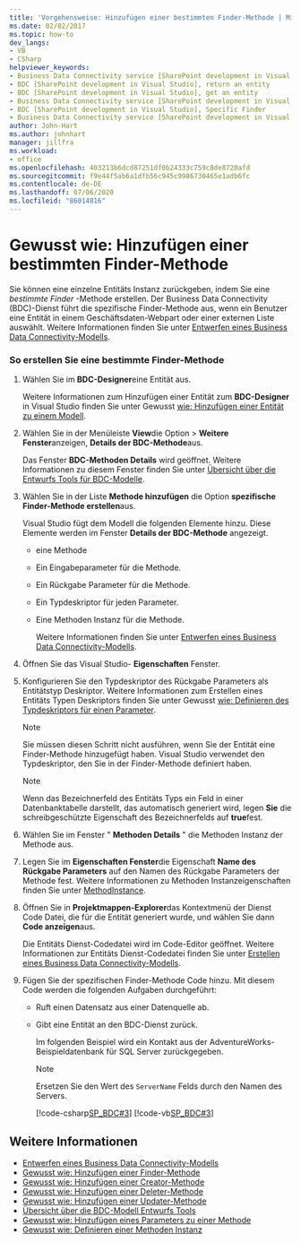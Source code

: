 ```yaml
---
title: 'Vorgehensweise: Hinzufügen einer bestimmten Finder-Methode | Microsoft-Dokumentation'
ms.date: 02/02/2017
ms.topic: how-to
dev_langs:
- VB
- CSharp
helpviewer_keywords:
- Business Data Connectivity service [SharePoint development in Visual Studio], Specific Finder
- BDC [SharePoint development in Visual Studio], return an entity
- BDC [SharePoint development in Visual Studio], get an entity
- Business Data Connectivity service [SharePoint development in Visual Studio], return an entity
- BDC [SharePoint development in Visual Studio], Specific Finder
- Business Data Connectivity service [SharePoint development in Visual Studio], get an entity
author: John-Hart
ms.author: johnhart
manager: jillfra
ms.workload:
- office
ms.openlocfilehash: 403213b6dcd87251df0b24333c759c8de8720afd
ms.sourcegitcommit: f9e44f5ab6a1dfb56c945c9986730465e1adb6fc
ms.contentlocale: de-DE
ms.lasthandoff: 07/06/2020
ms.locfileid: "86014816"
---
```

# <a name="how-to-add-a-specific-finder-method"></a>Gewusst wie: Hinzufügen einer bestimmten Finder-Methode
  Sie können eine einzelne Entitäts Instanz zurückgeben, indem Sie eine *bestimmte Finder* -Methode erstellen. Der Business Data Connectivity (BDC)-Dienst führt die spezifische Finder-Methode aus, wenn ein Benutzer eine Entität in einem Geschäftsdaten-Webpart oder einer externen Liste auswählt. Weitere Informationen finden Sie unter [Entwerfen eines Business Data Connectivity-Modells](../sharepoint/designing-a-business-data-connectivity-model.md).

### <a name="to-create-a-specific-finder-method"></a>So erstellen Sie eine bestimmte Finder-Methode

1. Wählen Sie im **BDC-Designer**eine Entität aus.

    Weitere Informationen zum Hinzufügen einer Entität zum **BDC-Designer** in Visual Studio finden Sie unter Gewusst [wie: Hinzufügen einer Entität zu einem Modell](../sharepoint/how-to-add-an-entity-to-a-model.md).

2. Wählen Sie in der Menüleiste **View**die Option  >  **Weitere Fenster**anzeigen, **Details der BDC-Methode**aus.

    Das Fenster **BDC-Methoden Details** wird geöffnet. Weitere Informationen zu diesem Fenster finden Sie unter [Übersicht über die Entwurfs Tools für BDC-Modelle](../sharepoint/bdc-model-design-tools-overview.md).

3. Wählen Sie in der Liste **Methode hinzufügen** die Option **spezifische Finder-Methode erstellen**aus.

    Visual Studio fügt dem Modell die folgenden Elemente hinzu. Diese Elemente werden im Fenster **Details der BDC-Methode** angezeigt.

   - eine Methode

   - Ein Eingabeparameter für die Methode.

   - Ein Rückgabe Parameter für die Methode.

   - Ein Typdeskriptor für jeden Parameter.

   - Eine Methoden Instanz für die Methode.

     Weitere Informationen finden Sie unter [Entwerfen eines Business Data Connectivity-Modells](../sharepoint/designing-a-business-data-connectivity-model.md).

4. Öffnen Sie das Visual Studio- **Eigenschaften** Fenster.

5. Konfigurieren Sie den Typdeskriptor des Rückgabe Parameters als Entitätstyp Deskriptor. Weitere Informationen zum Erstellen eines Entitäts Typen Deskriptors finden Sie unter Gewusst [wie: Definieren des Typdeskriptors für einen Parameter](../sharepoint/how-to-define-the-type-descriptor-of-a-parameter.md).

   > [!NOTE]
   > Sie müssen diesen Schritt nicht ausführen, wenn Sie der Entität eine Finder-Methode hinzugefügt haben. Visual Studio verwendet den Typdeskriptor, den Sie in der Finder-Methode definiert haben.

   > [!NOTE]
   > Wenn das Bezeichnerfeld des Entitäts Typs ein Feld in einer Datenbanktabelle darstellt, das automatisch generiert wird, legen **Sie** die schreibgeschützte Eigenschaft des Bezeichnerfelds auf **true**fest.

6. Wählen Sie im Fenster " **Methoden Details** " die Methoden Instanz der Methode aus.

7. Legen Sie im **Eigenschaften Fenster**die Eigenschaft **Name des Rückgabe Parameters** auf den Namen des Rückgabe Parameters der Methode fest. Weitere Informationen zu Methoden Instanzeigenschaften finden Sie unter [MethodInstance](/previous-versions/office/developer/sharepoint-2010/ee556838(v=office.14)).

8. Öffnen Sie in **Projektmappen-Explorer**das Kontextmenü der Dienst Code Datei, die für die Entität generiert wurde, und wählen Sie dann **Code anzeigen**aus.

    Die Entitäts Dienst-Codedatei wird im Code-Editor geöffnet. Weitere Informationen zur Entitäts Dienst-Codedatei finden Sie unter [Erstellen eines Business Data Connectivity-Modells](../sharepoint/creating-a-business-data-connectivity-model.md).

9. Fügen Sie der spezifischen Finder-Methode Code hinzu. Mit diesem Code werden die folgenden Aufgaben durchgeführt:

   - Ruft einen Datensatz aus einer Datenquelle ab.

   - Gibt eine Entität an den BDC-Dienst zurück.

     Im folgenden Beispiel wird ein Kontakt aus der AdventureWorks-Beispieldatenbank für SQL Server zurückgegeben.

     > [!NOTE]
     > Ersetzen Sie den Wert des `ServerName` Felds durch den Namen des Servers.

     [!code-csharp[SP_BDC#3](../sharepoint/codesnippet/CSharp/SP_BDC/bdcmodel1/contactservice.cs#3)]
     [!code-vb[SP_BDC#3](../sharepoint/codesnippet/VisualBasic/sp_bdc/bdcmodel1/contactservice.vb#3)]

## <a name="see-also"></a>Weitere Informationen
- [Entwerfen eines Business Data Connectivity-Modells](../sharepoint/designing-a-business-data-connectivity-model.md)
- [Gewusst wie: Hinzufügen einer Finder-Methode](../sharepoint/how-to-add-a-finder-method.md)
- [Gewusst wie: Hinzufügen einer Creator-Methode](../sharepoint/how-to-add-a-creator-method.md)
- [Gewusst wie: Hinzufügen einer Deleter-Methode](../sharepoint/how-to-add-a-deleter-method.md)
- [Gewusst wie: Hinzufügen einer Updater-Methode](../sharepoint/how-to-add-an-updater-method.md)
- [Übersicht über die BDC-Modell Entwurfs Tools](../sharepoint/bdc-model-design-tools-overview.md)
- [Gewusst wie: Hinzufügen eines Parameters zu einer Methode](../sharepoint/how-to-add-a-parameter-to-a-method.md)
- [Gewusst wie: Definieren einer Methoden Instanz](../sharepoint/how-to-define-a-method-instance.md)
